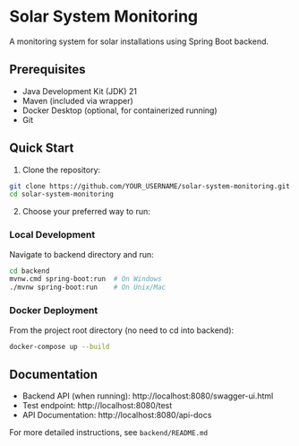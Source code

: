 # Solar System Monitoring

A monitoring system for solar installations using Spring Boot backend.

## Prerequisites

- Java Development Kit (JDK) 21
- Maven (included via wrapper)
- Docker Desktop (optional, for containerized running)
- Git

## Quick Start

1. Clone the repository:

```bash
git clone https://github.com/YOUR_USERNAME/solar-system-monitoring.git
cd solar-system-monitoring
```

2. Choose your preferred way to run:

### Local Development
Navigate to backend directory and run:
```bash
cd backend
mvnw.cmd spring-boot:run  # On Windows
./mvnw spring-boot:run    # On Unix/Mac
```

### Docker Deployment
From the project root directory (no need to cd into backend):
```bash
docker-compose up --build
```

## Documentation

- Backend API (when running): http://localhost:8080/swagger-ui.html
- Test endpoint: http://localhost:8080/test
- API Documentation: http://localhost:8080/api-docs

For more detailed instructions, see `backend/README.md`
